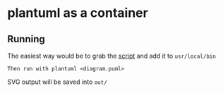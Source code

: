 plantuml as a container
===

## Running

The easiest way would be to grab the [script](https://raw.githubusercontent.com/0x646e78/docker-plantuml/master/plantuml) and add it to `usr/local/bin`

    Then run with plantuml <diagram.puml>

SVG output will be saved into `out/`
